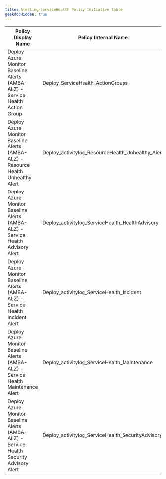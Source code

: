 ```yaml
---
title: Alerting-ServiceHealth Policy Initiative table
geekdocHidden: true
---
```


| Policy Display Name | Policy Internal Name | Policy Reference ID | Policy code (JSON) | Default policy effect |
| ------------------- | -------------------- |-------------------- | ------------------ | --------------------- |
| Deploy Azure Monitor Baseline Alerts (AMBA-ALZ) - Service Health Action Group | Deploy_ServiceHealth_ActionGroups | ALZ_ServiceHealth_ActionGroups | [Deploy-ServiceHealth-ActionGroups.json](../../../../services/Resources/subscriptions/Deploy-ServiceHealth-ActionGroups.json) | deployIfNotExists |
| Deploy Azure Monitor Baseline Alerts (AMBA-ALZ) - Resource Health Unhealthy Alert | Deploy_activitylog_ResourceHealth_Unhealthy_Alert | ALZ_ResHlthUnhealthy | [Deploy-ActivityLog-ResourceHealth-UnHealthly-Alert.json](../../../../services/Resources/subscriptions/Deploy-ActivityLog-ResourceHealth-UnHealthly-Alert.json) | disabled |
| Deploy Azure Monitor Baseline Alerts (AMBA-ALZ) - Service Health Advisory Alert | Deploy_activitylog_ServiceHealth_HealthAdvisory | ALZ_SvcHlthAdvisory | [Deploy-ActivityLog-ServiceHealth-Health.json](../../../../services/Resources/subscriptions/Deploy-ActivityLog-ServiceHealth-Health.json) | disabled |
| Deploy Azure Monitor Baseline Alerts (AMBA-ALZ) - Service Health Incident Alert | Deploy_activitylog_ServiceHealth_Incident | ALZ_SvcHlthIncident | [Deploy-ActivityLog-ServiceHealth-Incident.json](../../../../services/Resources/subscriptions/Deploy-ActivityLog-ServiceHealth-Incident.json) | disabled |
| Deploy Azure Monitor Baseline Alerts (AMBA-ALZ) - Service Health Maintenance Alert | Deploy_activitylog_ServiceHealth_Maintenance | ALZ_SvcHlthMaintenance | [Deploy-ActivityLog-ServiceHealth-Maintenance.json](../../../../services/Resources/subscriptions/Deploy-ActivityLog-ServiceHealth-Maintenance.json) | disabled |
| Deploy Azure Monitor Baseline Alerts (AMBA-ALZ) - Service Health Security Advisory Alert | Deploy_activitylog_ServiceHealth_SecurityAdvisory | ALZ_svcHlthSecAdvisory | [Deploy-ActivityLog-ServiceHealth-Security.json](../../../../services/Resources/subscriptions/Deploy-ActivityLog-ServiceHealth-Security.json) | disabled |
